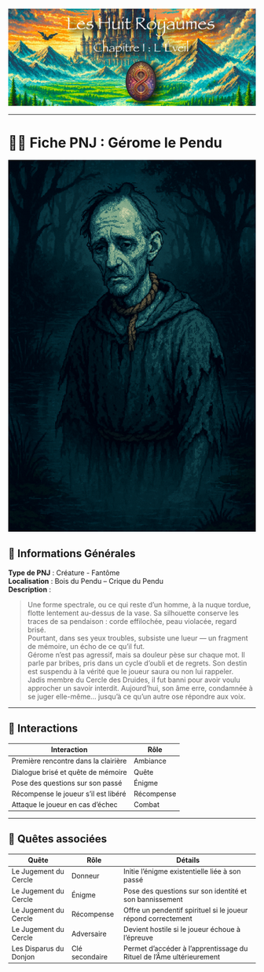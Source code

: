 ![Cover](https://raw.githubusercontent.com/nicolasvauchenet/eightrealms-awakening/refs/heads/main/assets/img/core/cover_documentation.png)

---

# 🧍‍♂️ Fiche PNJ : Gérome le Pendu

![gerome-le-pendu.png](https://raw.githubusercontent.com/nicolasvauchenet/eightrealms-awakening/refs/heads/main/assets/img/chapter1/creature/gerome-le-pendu.png)

## 🧾 Informations Générales

**Type de PNJ** : Créature - Fantôme  
**Localisation** : Bois du Pendu – Crique du Pendu  
**Description** :
> Une forme spectrale, ou ce qui reste d’un homme, à la nuque tordue, flotte lentement au-dessus de la vase. Sa
> silhouette conserve les traces de sa pendaison : corde effilochée, peau violacée, regard brisé.  
> Pourtant, dans ses yeux troubles, subsiste une lueur — un fragment de mémoire, un écho de ce qu’il fut.  
> Gérome n’est pas agressif, mais sa douleur pèse sur chaque mot. Il parle par bribes, pris dans un cycle d’oubli et de
> regrets. Son destin est suspendu à la vérité que le joueur saura ou non lui rappeler.  
> Jadis membre du Cercle des Druides, il fut banni pour avoir voulu approcher un savoir interdit. Aujourd’hui, son âme
> erre, condamnée à se juger elle-même… jusqu’à ce qu’un autre ose répondre aux voix.

---

## 💬 Interactions

| Interaction                          | Rôle       |
|--------------------------------------|------------|
| Première rencontre dans la clairière | Ambiance   |
| Dialogue brisé et quête de mémoire   | Quête      |
| Pose des questions sur son passé     | Énigme     |
| Récompense le joueur s’il est libéré | Récompense |
| Attaque le joueur en cas d’échec     | Combat     |

---

## 📜 Quêtes associées

| Quête                  | Rôle           | Détails                                                              |
|------------------------|----------------|----------------------------------------------------------------------|
| Le Jugement du Cercle  | Donneur        | Initie l’énigme existentielle liée à son passé                       |
| Le Jugement du Cercle  | Énigme         | Pose des questions sur son identité et son bannissement              |
| Le Jugement du Cercle  | Récompense     | Offre un pendentif spirituel si le joueur répond correctement        |
| Le Jugement du Cercle  | Adversaire     | Devient hostile si le joueur échoue à l’épreuve                      |
| Les Disparus du Donjon | Clé secondaire | Permet d’accéder à l’apprentissage du Rituel de l’Âme ultérieurement |
